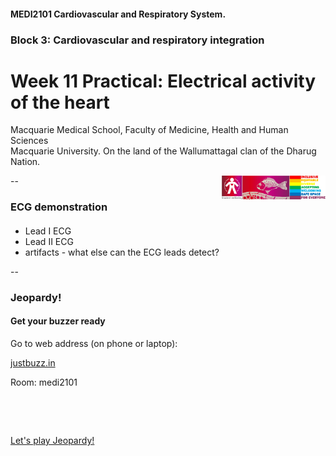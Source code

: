 <!-- .slide: data-auto-animate-restart id="MEDI2101Wk10prac"-->
#### MEDI2101 Cardiovascular and Respiratory System.
### Block 3: Cardiovascular and respiratory integration
# Week 11 Practical: Electrical activity of the heart
<!-- ##### Dr Mark Butlin (PhD, BE, SFHEA) (he/him) -->

Macquarie Medical School, Faculty of Medicine, Health and Human Sciences<br>Macquarie University. On the land of the Wallumattagal clan of the Dharug Nation.

<a href="https://students.mq.edu.au/support"><img src="images/mq_support.png" alt="Student wellbeing logo. Wallumattagal peoples at Macquarie. LGBTQI+ Safe Space for Everyone" align="right" width=33%></a>

--
### ECG demonstration
####

- Lead I ECG
- Lead II ECG
- artifacts - what else can the ECG leads detect?

--
### Jeopardy!
#### Get your buzzer ready

Go to web address (on phone or laptop):

<a href="https:justbuzz.in">justbuzz.in</a>

Room: medi2101

&nbsp;

&nbsp;

<a href="https://jeopardylabs.com/play/medi2101-week-11-practical" target="_blank">Let's play Jeopardy!</a>